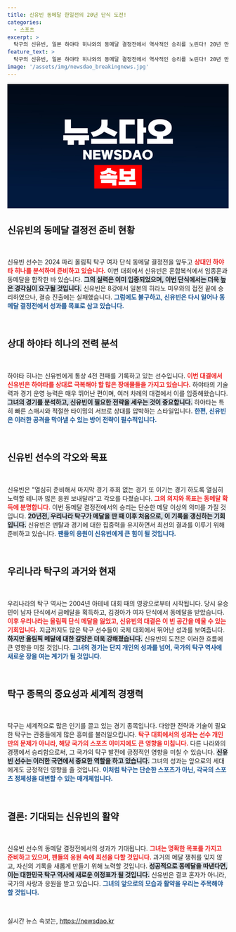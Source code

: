 ```yaml
---
title: 신유빈 동메달 한일전의 20년 단식 도전!
categories:
  - 스포츠
excerpt: >
  탁구의 신유빈, 일본 하야타 히나와의 동메달 결정전에서 역사적인 승리를 노린다! 20년 만의 메달 획득을 향한 그녀의 도전, 많은 응원 부탁해요!
feature_text: >
  탁구의 신유빈, 일본 하야타 히나와의 동메달 결정전에서 역사적인 승리를 노린다! 20년 만의 메달 획득을 향한 그녀의 도전, 많은 응원 부탁해요!
image: '/assets/img/newsdao_breakingnews.jpg'
---
```


<p><img src="/assets/img/newsdao_breakingnews.jpg" alt="cryptoinkorea 속보" /></p>

<h2 data-ke-size="size26">신유빈의 동메달 결정전 준비 현황</h2>

<p data-ke-size="size16">&nbsp;</p>

<p>신유빈 선수는 2024 파리 올림픽 탁구 여자 단식 동메달 결정전을 앞두고 <b><span style="color: #ee2323;">상대인 하야타 히나를 분석하며 준비하고 있습니다.</span></b> 이번 대회에서 신유빈은 혼합복식에서 임종훈과 동메달을 합작한 바 있습니다. <b><span style="background-color: #21538527;">그의 실력은 이미 입증되었으며, 이번 단식에서는 더욱 높은 경각심이 요구될 것입니다.</span></b> 신유빈은 8강에서 일본의 히라노 미우와의 접전 끝에 승리하였으나, 결승 진출에는 실패했습니다. <b><span style="color: #1a5490;">그럼에도 불구하고, 신유빈은 다시 일어나 동메달 결정전에서 성과를 목표로 삼고 있습니다.</span></b></p>

<p data-ke-size="size16">&nbsp;</p>

<h2 data-ke-size="size26">상대 하야타 히나의 전력 분석</h2>

<p data-ke-size="size16">&nbsp;</p>

<p>하야타 히나는 신유빈에게 통상 4전 전패를 기록하고 있는 선수입니다. <b><span style="color: #ee2323;">이번 대결에서 신유빈은 하야타를 상대로 극복해야 할 많은 장애물들을 가지고 있습니다.</span></b> 하야타의 기술력과 경기 운영 능력은 매우 뛰어난 편이며, 여러 차례의 대결에서 이를 입증해왔습니다. <b><span style="background-color: #21538527;">그녀의 경기를 분석하고, 신유빈이 필요한 전략을 세우는 것이 중요합니다.</span></b> 하야타는 특히 빠른 스매시와 적절한 타이밍의 서브로 상대를 압박하는 스타일입니다. <b><span style="color: #1a5490;">한편, 신유빈은 이러한 공격을 막아낼 수 있는 방어 전략이 필수적입니다.</span></b></p>

<p data-ke-size="size16">&nbsp;</p>

<h2 data-ke-size="size26">신유빈 선수의 각오와 목표</h2>

<p data-ke-size="size16">&nbsp;</p>

<p>신유빈은 "열심히 준비해서 마지막 경기 후회 없는 경기 또 이기는 경기 하도록 열심히 노력할 테니까 많은 응원 보내달라"고 각오를 다졌습니다. <b><span style="color: #ee2323;">그의 의지와 목표는 동메달 확득에 분명합니다.</span></b> 이번 동메달 결정전에서의 승리는 단순한 메달 이상의 의미를 가질 것입니다. <b><span style="background-color: #21538527;">20년전, 우리나라 탁구가 메달을 딴 때 이후 처음으로, 이 기록을 갱신하는 기회입니다.</span></b> 신유빈은 멘탈과 경기에 대한 집중력을 유지하면서 최선의 결과를 이루기 위해 준비하고 있습니다. <b><span style="color: #1a5490;">팬들의 응원이 신유빈에게 큰 힘이 될 것입니다.</span></b></p>

<p data-ke-size="size16">&nbsp;</p>

<h2 data-ke-size="size26">우리나라 탁구의 과거와 현재</h2>

<p data-ke-size="size16">&nbsp;</p>

<p>우리나라의 탁구 역사는 2004년 아테네 대회 때의 영광으로부터 시작됩니다. 당시 유승민이 남자 단식에서 금메달을 획득하고, 김경아가 여자 단식에서 동메달을 받았습니다. <b><span style="color: #ee2323;">이후 우리나라는 올림픽 단식 메달을 잃었고, 신유빈의 대결은 이 빈 공간을 메울 수 있는 기회입니다.</span></b> 지금까지도 많은 탁구 선수들이 국제 대회에서 뛰어난 성과를 보여줍니다. <b><span style="background-color: #21538527;">하지만 올림픽 메달에 대한 갈망은 더욱 강해졌습니다.</span></b> 신유빈의 도전은 이러한 흐름에 큰 영향을 미칠 것입니다. <b><span style="color: #1a5490;">그녀의 경기는 단지 개인의 성과를 넘어, 국가의 탁구 역사에 새로운 장을 여는 계기가 될 것입니다.</span></b></p>

<p data-ke-size="size16">&nbsp;</p>

<h2 data-ke-size="size26">탁구 종목의 중요성과 세계적 경쟁력</h2>

<p data-ke-size="size16">&nbsp;</p>

<p>탁구는 세계적으로 많은 인기를 끌고 있는 경기 종목입니다. 다양한 전략과 기술이 필요한 탁구는 관중들에게 많은 흥미를 불러일으킵니다. <b><span style="color: #ee2323;">탁구 대회에서의 성과는 선수 개인만의 문제가 아니라, 해당 국가의 스포츠 이미지에도 큰 영향을 미칩니다.</span></b> 다른 나라와의 경쟁에서 승리함으로써, 그 국가의 탁구 발전에 긍정적인 영향을 미칠 수 있습니다. <b><span style="background-color: #21538527;">신유빈 선수는 이러한 국면에서 중요한 역할을 하고 있습니다.</span></b> 그녀의 성과는 앞으로의 세대에게도 긍정적인 영향을 줄 것입니다. <b><span style="color: #1a5490;">이처럼 탁구는 단순한 스포츠가 아닌, 각국의 스포츠 정체성을 대변할 수 있는 매개체입니다.</span></b></p>

<p data-ke-size="size16">&nbsp;</p>

<h2 data-ke-size="size26">결론: 기대되는 신유빈의 활약</h2>

<p data-ke-size="size16">&nbsp;</p>

<p>신유빈 선수의 동메달 결정전에서의 성과가 기대됩니다. <b><span style="color: #ee2323;">그녀는 명확한 목표를 가지고 준비하고 있으며, 팬들의 응원 속에 최선을 다할 것입니다.</span></b> 과거의 메달 쟁취를 잊지 않고, 자신의 기록을 새롭게 만들기 위해 노력할 것입니다. <b><span style="background-color: #21538527;">성공적으로 동메달을 따낸다면, 이는 대한민국 탁구 역사에 새로운 이정표가 될 것입니다.</span></b> 신유빈은 결코 혼자가 아니라, 국가의 사랑과 응원을 받고 있습니다. <b><span style="color: #1a5490;">그녀의 앞으로의 모습과 활약을 우리는 주목해야 할 것입니다.</span></b></p>

<p data-ke-size="size16">&nbsp;</p>
실시간 뉴스 속보는, <a href="https://newsdao.kr" rel="dofollow">https://newsdao.kr</a>


